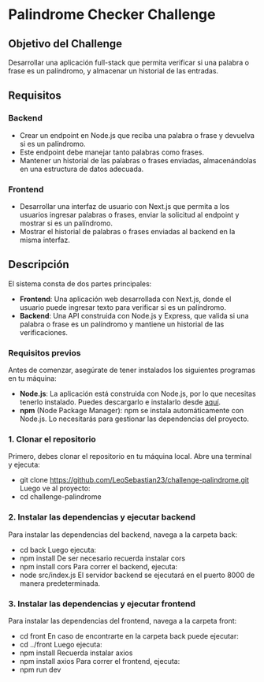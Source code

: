 # Palindrome Checker Challenge

## Objetivo del Challenge

Desarrollar una aplicación full-stack que permita verificar si una palabra o frase es un palíndromo, y almacenar un historial de las entradas.

## Requisitos

### Backend

- Crear un endpoint en Node.js que reciba una palabra o frase y devuelva si es un palíndromo.
- Este endpoint debe manejar tanto palabras como frases.
- Mantener un historial de las palabras o frases enviadas, almacenándolas en una estructura de datos adecuada.

### Frontend

- Desarrollar una interfaz de usuario con Next.js que permita a los usuarios ingresar palabras o frases, enviar la solicitud al endpoint y mostrar si es un palíndromo.
- Mostrar el historial de palabras o frases enviadas al backend en la misma interfaz.

## Descripción

El sistema consta de dos partes principales:
- **Frontend**: Una aplicación web desarrollada con Next.js, donde el usuario puede ingresar texto para verificar si es un palíndromo.
- **Backend**: Una API construida con Node.js y Express, que valida si una palabra o frase es un palíndromo y mantiene un historial de las verificaciones.

### Requisitos previos

Antes de comenzar, asegúrate de tener instalados los siguientes programas en tu máquina:

- **Node.js**: La aplicación está construida con Node.js, por lo que necesitas tenerlo instalado. Puedes descargarlo e instalarlo desde [aquí](https://nodejs.org/).
- **npm** (Node Package Manager): npm se instala automáticamente con Node.js. Lo necesitarás para gestionar las dependencias del proyecto.

### 1. Clonar el repositorio

Primero, debes clonar el repositorio en tu máquina local. Abre una terminal y ejecuta:
- git clone https://github.com/LeoSebastian23/challenge-palindrome.git
Luego ve al proyecto:
- cd challenge-palindrome

### 2. Instalar las dependencias y ejecutar backend
Para instalar las dependencias del backend, navega a la carpeta back:
  -  cd back
Luego ejecuta:
  - npm install
De ser necesario recuerda instalar cors
  - npm install cors 
Para correr el backend, ejecuta:
  - node src/index.js
El servidor backend se ejecutará en el puerto 8000 de manera predeterminada.

### 3. Instalar las dependencias y ejecutar frontend
Para instalar las dependencias del frontend, navega a la carpeta front:
  -  cd front
En caso de encontrarte en la carpeta back puede ejecutar:
  -  cd ../front
Luego ejecuta:
  - npm install
Recuerda instalar axios
  - npm install axios 
Para correr el frontend, ejecuta:
  - npm run dev

